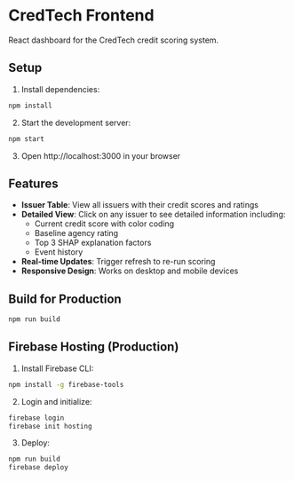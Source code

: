 # CredTech Frontend

React dashboard for the CredTech credit scoring system.

## Setup

1. Install dependencies:
```bash
npm install
```

2. Start the development server:
```bash
npm start
```

3. Open http://localhost:3000 in your browser

## Features

- **Issuer Table**: View all issuers with their credit scores and ratings
- **Detailed View**: Click on any issuer to see detailed information including:
  - Current credit score with color coding
  - Baseline agency rating
  - Top 3 SHAP explanation factors
  - Event history
- **Real-time Updates**: Trigger refresh to re-run scoring
- **Responsive Design**: Works on desktop and mobile devices

## Build for Production

```bash
npm run build
```

## Firebase Hosting (Production)

1. Install Firebase CLI:
```bash
npm install -g firebase-tools
```

2. Login and initialize:
```bash
firebase login
firebase init hosting
```

3. Deploy:
```bash
npm run build
firebase deploy
```
